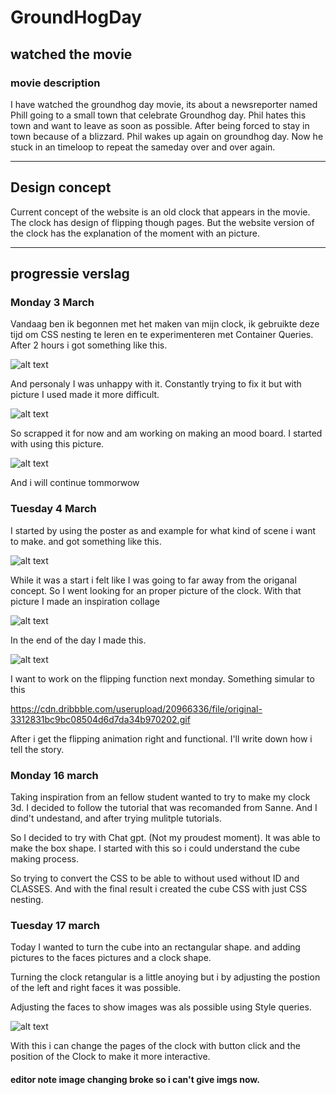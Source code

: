 # GroundHogDay

## watched the movie

### movie description

I have watched the groundhog day movie, its about a newsreporter named Phill going to a small town that celebrate Groundhog day.
Phil hates this town and want to leave as soon as possible. After being forced to stay in town because of a blizzard.
Phil wakes up again on groundhog day. Now he stuck in an timeloop to repeat the sameday over and over again.

---

## Design concept

Current concept of the website is an old clock that appears in the movie. The clock has design of flipping though pages. 
But the website version of the clock has the explanation of the moment with an picture.

---

## progressie verslag

### Monday 3 March

Vandaag ben ik begonnen met het maken van mijn clock, ik gebruikte deze tijd om CSS nesting te leren en te experimenteren met Container Queries.
After 2 hours i got something like this.

![alt text](pics/image.png)

And personaly I was unhappy with it. Constantly trying to fix it but with picture I used made it more difficult.

![alt text](pics/image-1.png)

So scrapped it for now and am working on making an mood board. I started with using this picture.

![alt text](pics/image-2.png)

And i will continue tommorwow

### Tuesday 4 March

I started by using the poster as and example for what kind of scene i want to make. and got something like this.

![alt text](pics/image-3.png)

While it was a start i felt like I was going to far away from the origanal concept. So I went looking for an proper picture of the clock. With that picture I made an inspiration collage

![alt text](pics/image-4.png)

In the end of the day I made this.

![alt text](pics/image-5.png)

I want to work on the flipping function next monday. Something simular to this

https://cdn.dribbble.com/userupload/20966336/file/original-3312831bc9bc08504d6d7da34b970202.gif

After i get the flipping animation right and functional. I'll write down how i tell the story.

### Monday 16 march

Taking inspiration from an fellow student wanted to try to make my clock 3d. I decided to follow the tutorial that was recomanded from Sanne. And I dind't undestand, and after trying mulitple tutorials.

So I decided to try with Chat gpt. (Not my proudest moment). It was able to make the box shape. I started with this so i could understand the cube making process.

So trying to convert the CSS to be able to without used without ID and CLASSES. And with the final result i created the cube CSS with just CSS nesting.

### Tuesday 17 march

Today I wanted to turn the cube into an rectangular shape. and adding pictures to the faces pictures and a clock shape. 

Turning the clock retangular is a little anoying but i by adjusting the postion of the left and right faces it was possible.

Adjusting the faces to show images was als possible using Style queries.

![alt text](image.png)

With this i can change the pages of the clock with button click and the position of the Clock to make it more interactive.

#### editor note image changing broke so i can't give imgs now.